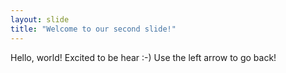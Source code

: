 ```yaml
---
layout: slide
title: "Welcome to our second slide!"
---
```


Hello, world! Excited to be hear :-)
Use the left arrow to go back!
